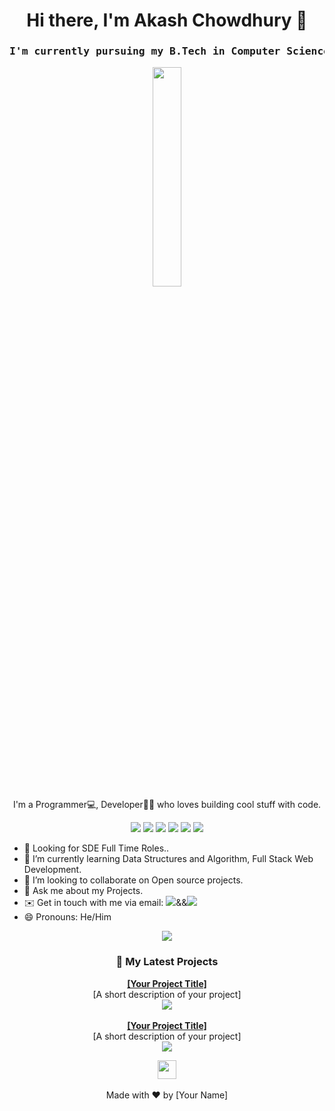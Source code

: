 <!-- Your header -->
<h1 align="center">Hi there, I'm Akash Chowdhury 👋</h1>
<h3 align="center"><pre>I'm currently pursuing my B.Tech in Computer Science & Engineering from NIT Agartala.</pre></h3>

<!-- Your introduction -->
<p align="center">
  <img src="https://media.giphy.com/media/l0HU7t9z45X9P9t28/giphy.gif" width="30%">
  <br>
  I'm a Programmer💻, Developer👨‍💻  who loves building cool stuff with code.
</p>

<!-- Your skills -->
<p align="center">
  <img src="https://img.shields.io/badge/Code-[C++]-informational?style=flat&logo=[Your programming language logo]&logoColor=white&color=[Your color]">
  <img src="https://img.shields.io/badge/Code-[Your second top programming language]-informational?style=flat&logo=[Your programming language logo]&logoColor=white&color=[Your color]">
  <img src="https://img.shields.io/badge/Code-[Your third top programming language]-informational?style=flat&logo=[Your programming language logo]&logoColor=white&color=[Your color]">
  <img src="https://img.shields.io/badge/Tools-[Your top tool or technology]-informational?style=flat&logo=[Your tool logo]&logoColor=white&color=[Your color]">
  <img src="https://img.shields.io/badge/Tools-[Your second top tool or technology]-informational?style=flat&logo=[Your tool logo]&logoColor=white&color=[Your color]">
  <img src="https://img.shields.io/badge/Tools-[Your third top tool or technology]-informational?style=flat&logo=[Your tool logo]&logoColor=white&color=[Your color]">
</p>

<!-- Your content -->
- 👀 Looking for SDE Full Time Roles..
- 🌱  I’m currently learning Data Structures and Algorithm, Full Stack Web Development.
- 👯 I’m looking to collaborate on Open source projects.
- 💬 Ask me about my Projects.
- ✉️  Get in touch with me via email: [<img src="https://img.shields.io/badge/GMAIL-informational?style=flat&logo=[Your programming language logo]&logoColor=white&color=red">](mailto:chowdhuryakash950@gmail.com)&&[<img src="https://img.shields.io/badge/GMAIL-informational?style=flat&logo=[Your programming language logo]&logoColor=white&color=red">](mailto:chowdhuryakash950@gmail.com)
- 😄 Pronouns: He/Him

<!-- Your GitHub stats -->
<p align="center">
  <img src="https://github-readme-stats.vercel.app/api?username=Akash-Chowdhury&show_icons=true&theme=radical">
</p>

<!-- Your latest projects -->
<h3 align="center">🚀 My Latest Projects</h3>

<p align="center">
  <a href="Your project link"><b>[Your Project Title]</b></a>
  <br/>
  [A short description of your project]
  <br/>
  <a href="Your project link"><img src="Your project image URL"></a>
  <br/>
  <br/>
  <a href="Your project link"><b>[Your Project Title]</b></a>
  <br/>
  [A short description of your project]
  <br/>
  <a href="Your project link"><img src="Your project image URL"></a>

</p>
<!-- Your footer -->
<p align="center">
  <a href="Your website link"><img src="Your logo URL" width="30"></a>
  <br/>
  <br/>
  Made with ❤️ by [Your Name]
</p>

